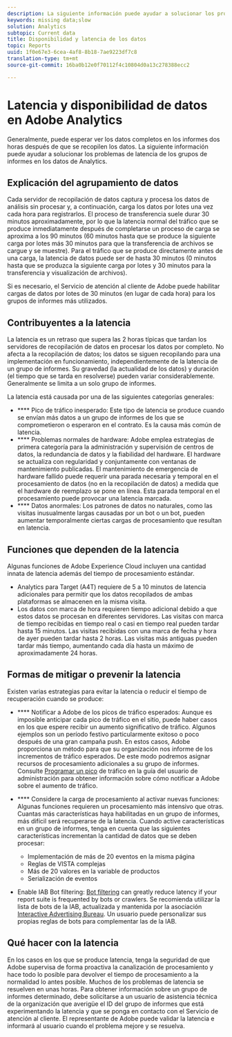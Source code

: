```yaml
---
description: La siguiente información puede ayudar a solucionar los problemas de latencia de los grupos de informes en los datos de Analytics.
keywords: missing data;slow
solution: Analytics
subtopic: Current data
title: Disponibilidad y latencia de los datos
topic: Reports
uuid: 1f0e67e3-6cea-4af8-8b18-7ae9223df7c8
translation-type: tm+mt
source-git-commit: 16ba0b12e0f70112f4c10804d0a13c278388ecc2

---
```



# Latencia y disponibilidad de datos en Adobe Analytics

Generalmente, puede esperar ver los datos completos en los informes dos horas después de que se recopilen los datos. La siguiente información puede ayudar a solucionar los problemas de latencia de los grupos de informes en los datos de Analytics.

## Explicación del agrupamiento de datos

Cada servidor de recopilación de datos captura y procesa los datos de análisis sin procesar y, a continuación, carga los datos por lotes una vez cada hora para registrarlos. El proceso de transferencia suele durar 30 minutos aproximadamente, por lo que la latencia normal del tráfico que se produce inmediatamente después de completarse un proceso de carga se aproxima a los 90 minutos (60 minutos hasta que se produce la siguiente carga por lotes más 30 minutos para que la transferencia de archivos se cargue y se muestre). Para el tráfico que se produce directamente antes de una carga, la latencia de datos puede ser de hasta 30 minutos (0 minutos hasta que se produzca la siguiente carga por lotes y 30 minutos para la transferencia y visualización de archivos).

Si es necesario, el Servicio de atención al cliente de Adobe puede habilitar cargas de datos por lotes de 30 minutos (en lugar de cada hora) para los grupos de informes más utilizados.

## Contribuyentes a la latencia

La latencia es un retraso que supera las 2 horas típicas que tardan los servidores de recopilación de datos en procesar los datos por completo. No afecta a la recopilación de datos; los datos se siguen recopilando para una implementación en funcionamiento, independientemente de la latencia de un grupo de informes. Su gravedad (la actualidad de los datos) y duración (el tiempo que se tarda en resolverse) pueden variar considerablemente. Generalmente se limita a un solo grupo de informes.

La latencia está causada por una de las siguientes categorías generales:

* **** Pico de tráfico inesperado: Este tipo de latencia se produce cuando se envían más datos a un grupo de informes de los que se comprometieron o esperaron en el contrato. Es la causa más común de latencia.
* **** Problemas normales de hardware: Adobe emplea estrategias de primera categoría para la administración y supervisión de centros de datos, la redundancia de datos y la fiabilidad del hardware. El hardware se actualiza con regularidad y conjuntamente con ventanas de mantenimiento publicadas. El mantenimiento de emergencia de hardware fallido puede requerir una parada necesaria y temporal en el procesamiento de datos (no en la recopilación de datos) a medida que el hardware de reemplazo se pone en línea. Esta parada temporal en el procesamiento puede provocar una latencia marcada.
* **** Datos anormales: Los patrones de datos no naturales, como las visitas inusualmente largas causadas por un bot o un bot, pueden aumentar temporalmente ciertas cargas de procesamiento que resultan en latencia.

## Funciones que dependen de la latencia

Algunas funciones de Adobe Experience Cloud incluyen una cantidad innata de latencia además del tiempo de procesamiento estándar.

* Analytics para Target (A4T) requiere de 5 a 10 minutos de latencia adicionales para permitir que los datos recopilados de ambas plataformas se almacenen en la misma visita.
* Los datos con marca de hora requieren tiempo adicional debido a que estos datos se procesan en diferentes servidores. Las visitas con marca de tiempo recibidas en tiempo real o casi en tiempo real pueden tardar hasta 15 minutos. Las visitas recibidas con una marca de fecha y hora de ayer pueden tardar hasta 2 horas. Las visitas más antiguas pueden tardar más tiempo, aumentando cada día hasta un máximo de aproximadamente 24 horas.

## Formas de mitigar o prevenir la latencia

Existen varias estrategias para evitar la latencia o reducir el tiempo de recuperación cuando se produce:

* **** Notificar a Adobe de los picos de tráfico esperados: Aunque es imposible anticipar cada pico de tráfico en el sitio, puede haber casos en los que espere recibir un aumento significativo de tráfico. Algunos ejemplos son un período festivo particularmente exitoso o poco después de una gran campaña push. En estos casos, Adobe proporciona un método para que su organización nos informe de los incrementos de tráfico esperados. De este modo podremos asignar recursos de procesamiento adicionales a su grupo de informes. Consulte [Programar un pico](/help/admin/c-traffic-management/t-traffic-schedule-spike.md) de tráfico en la guía del usuario de administración para obtener información sobre cómo notificar a Adobe sobre el aumento de tráfico.
* **** Considere la carga de procesamiento al activar nuevas funciones: Algunas funciones requieren un procesamiento más intensivo que otras. Cuantas más características haya habilitadas en un grupo de informes, más difícil será recuperarse de la latencia. Cuando active características en un grupo de informes, tenga en cuenta que las siguientes características incrementan la cantidad de datos que se deben procesar:

   * Implementación de más de 20 eventos en la misma página
   * Reglas de VISTA complejas
   * Más de 20 valores en la variable de productos
   * Serialización de eventos

* Enable IAB Bot filtering: [Bot filtering](https://marketing.adobe.com/resources/help/en_US/admin/c_bot_rules.html) can greatly reduce latency if your report suite is frequented by bots or crawlers. Se recomienda utilizar la lista de bots de la IAB, actualizada y mantenida por la asociación [Interactive Advertising Bureau](https://www.iab.net/about_the_iab). Un usuario puede personalizar sus propias reglas de bots para complementar las de la IAB.

## Qué hacer con la latencia

En los casos en los que se produce latencia, tenga la seguridad de que Adobe supervisa de forma proactiva la canalización de procesamiento y hace todo lo posible para devolver el tiempo de procesamiento a la normalidad lo antes posible. Muchos de los problemas de latencia se resuelven en unas horas. Para obtener información sobre un grupo de informes determinado, debe solicitarse a un usuario de asistencia técnica de la organización que averigüe el ID del grupo de informes que está experimentando la latencia y que se ponga en contacto con el Servicio de atención al cliente. El representante de Adobe puede validar la latencia e informará al usuario cuando el problema mejore y se resuelva.
